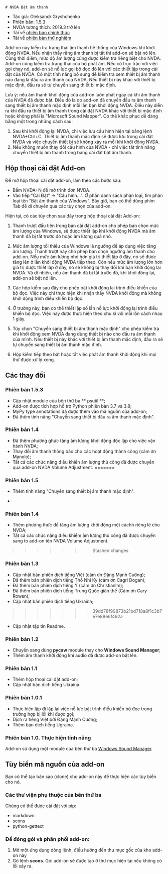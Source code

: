 ﻿    # NVDA Bật âm thanh

* Tác giả: Oleksandr Gryshchenko
* Phiên bản: 1.5.3
* NVDA tương thích: 2019.3 trở lên
* Tải về [phiên bản chính thức][1]
* Tải về [phiên bản thử nghiệm][2]

Add-on này kiểm tra trạng thái âm thanh hệ thống của Windows khi khởi động NVDA. Nếu nhận thấy rằng âm thanh bị tắt thì add-on sẽ  bật nó lên.
Cùng thời điểm, mức độ âm lượng cũng được kiểm tra riêng biệt cho NVDA.
Add-on cũng kiểm tra trạng thái của bộ phát âm. Nếu có trục trặc với việc gọi chạy nó, add-on sẽ nỗ lực gọi bộ đọc đó lên với các thiết lập trong cài đặt của NVDA.
Có một tính năng bổ sung để kiểm tra xem thiết bị âm thanh nào đang là đầu ra âm thanh của NVDA. Nếu thiết bị này khác với thiết bị mặc định, đầu ra sẽ tự chuyển sang thiết bị mặc định.

Lưu ý: nếu âm thanh khởi động của add-on luôn phát ngay cả khi âm thanh của NVDA đã được bật. Điều đó là do add-on đã chuyển đầu ra âm thanh sang thiết bị âm thanh mặc định mỗi lần bạn khởi động NVDA.
Điều này diễn ra khi đầu ra thiết bị âm thanh trong cài đặt NVDA khác với thiết bị mặc định hoặc không phải là "Microsoft Sound Mapper".
Có thể khắc phục dễ dàng bằng một trong những cách sau:

1. Sau khi khởi động lại NVDA, chỉ việc lưu cấu hình hiện tại bằng lệnh NVDA+Ctrl+C. Thiết bị âm thanh mặc định sẽ được lưu trong cài đặt NVDA  và việc chuyển thiết bị sẽ không xảy ra mỗi khi khởi động NVDA.
2. Nếu không muốn thay đổi cấu hình của NVDA - chỉ việc tắt  tính năng chuyển thiết bị âm thanh trong bảng cài đặt bật âm thanh.

## Hộp thoại cài đặt Add-on
Để mở hộp thoại cài đặt add-on, làm theo các bước sau:

* Bấm NVDA+N để mở trình đơn NVDA.
* Vào tiếp "Cài Đặt" -> "Cấu hình...". Ở phần danh sách phân loại, tìm phân loại tên "Bật âm thanh của Windows".
Bây giờ, bạn có thể dùng phím Tab để di chuyển qua các tùy chọn của add-on.

Hiện tại, có các tùy chọn sau đây trong hộp thoại cài đặt Add-on:

1. Thanh trượt đầu tiên trong bản cài đặt add-on cho phép bạn chọn  mức âm lượng của Windows, sẽ được thiết lập khi khởi động NVDA mà âm thanh đã bị tắt trước đó hoặc âm lượng quá nhỏ.

2. Mức âm lượng tối thiểu của Windows là ngưỡng để áp dụng việc tăng âm lượng. Thanh trượt này cho phép bạn chọn ngưỡng âm thanh cho add-on.
Nếu mức âm lượng nhỏ hơn giá trị thiết lập ở đây, nó sẽ được tăng lên ở lần khởi động NVDA tiếp theo.
Còn nếu mức âm lượng lớn hơn giá trị được thiết lập ở đây, nó sẽ không bị thay đổi khi bạn khởi động lại NVDA.
Và dĩ nhiên, nếu âm thanh đã bị tắt trước đó, khi khởi động lại, add-on sẽ bật nó lên.

3. Các hộp kiểm sau đây cho phép bật khởi động lại trình điều khiển của bộ đọc.
Việc này chỉ thực hiện khi nhận thấy NVDA khởi động mà không khởi động trình điều khiển bộ đọc.

4. Ở trường này, bạn có thể thiết lập số lần  nỗ lực khởi động lại trình điều khiển bộ đọc. Việc này được thực hiện theo chu kì với mỗi lần cách nhau 1 giây.

5. Tùy chọn "Chuyển sang thiết bị âm thanh mặc định" cho phép kiểm tra khi khởi động xem NVDA đang dùng thiết bị nào cho đầu ra âm thanh của mình. Nếu thiết bị này khác với thiết bị âm thanh mặc định, đầu ra sẽ tự chuyển sang thiết bị âm thanh mặc định.
6. Hộp kiểm tiếp theo bật hoặc tắt việc phát âm thanh khởi động khi mọi thứ được xử lý xong.

## Các thay đổi

### Phiên bản 1.5.3
* Cập nhật module của bên thứ ba ** psutil **;
* Add-on được tích hợp hỗ trợ Python phiên bản 3.7 và 3.8;
* MyPy type annotations đã được thêm vào mã nguồn của add-on;
 * Đã thêm tính năng   "Chuyển sang thiết bị đầu ra âm thanh mặc định".
 ### Phiên bản 1.4
* Đã thêm phương ghức tăng âm lượng khởi động độc lập cho việc vận hành NVDA;
* Thay đổi âm thanh thông báo cho các hoạt động thành công (cảm ơn Manolo);
* Tất cả các chức năng điều khiển âm lượng thủ công đã được chuyển qua add-on NVDA Volume Adjustment.
=======
### Phiên bản 1.5
* Thêm tính năng "Chuyển sang thiết bị âm thanh mặc định".
+
### Phiên bản 1.4
* Thêm phương thức để tăng âm lượng khởi động một cáchh  riêng lẽ cho NVDA;
* Tất cả các chức năng  điều khiểm âm lượng thủ công đã được chuyển sang to add-on tên NVDA Volume Adjustment.
>>>>>>> Stashed changes

### Phiên bản 1.3
* Cập nhật bản phiên dịch tiếng Việt (cảm ơn Đặng Mạnh Cường);
* Đã thêm bản phiên dịch tiếng Thổ Nhĩ Kỳ (cảm ơn Cagri Dogan);
* Đã thêm bản phiên dịch tiếng Ý (cảm ơn Christianlm); 
* Đã thêm bản phiên dịch tiếng Trung Quốc giản thể (Cảm ơn Cary Rowen); 
* Cập nhật bản phiên dịch tiếng Ukraina;
>>>>>>> 39dd78f99873b21bd718a8f1c3b7e7e88e6f492a
* Cập nhật tập tin Readme.

### Phiên bản 1.2
* Chuyển sang dùng **pycaw** module thay cho **Windows Sound Manager**;
* Thêm âm thanh khởi động khi audio đã được add-on bật lên.

### Phiên bản 1.1
* Thêm hộp thoại cài đặt add-on;
* Cập nhật bản dịch tiếng Ukraina.

### Phiên bản 1.0.1
* Thực hiện lặp đi lặp lại việc nỗ lực bật trình điều khiển bộ đọc trong trường hợp bị lỗi khi được gọi;
* Dịch ra tiếng Việt bởi Đặng Mạnh Cường;
* Thêm bản dịch tiếng Ugraina.

### Phiên bản 1.0. Thực hiện tính năng
Add-on sử dụng một module của bên thứ ba [Windows Sound Manager][2].

## Tùy biến mã nguồn của add-on
Bạn có thể tạo bản sao (clone) cho add-on này để thực hiện các tùy biến cho nó.

### Các thư viện phụ thuộc của bên thứ ba
Chúng có thể được cài đặt với pip:
- markdown
- scons
- python-gettext

### Để đóng gói và phân phối add-on:
1. Mở một ứng dụng dòng lệnh, điều hướng đến thư mục gốc của kho add-on này
2. Gõ lệnh **scons**. Gói add-on sẽ được tạo ở thư mục hiện tại nếu không có lỗi xảy ra.

[1]: https://github.com/grisov/Unmute/releases/download/latest/unmute-1.5.2.nvda-addon
[2]: https://github.com/grisov/Unmute/releases/download/latest/unmute-1.5.3-dev.nvda-addon

